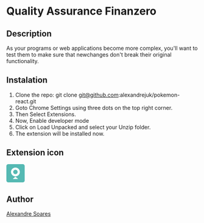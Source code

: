 # Quality Assurance Finanzero

## Description
As your programs or web applications become more complex, you'll want to test them to make sure that newchanges don't break their original functionality.

## Instalation

1. Clone the repo: git clone git@github.com:alexandrejuk/pokemon-react.git
2. Goto Chrome Settings using three dots on the top right corner.
3. Then Select Extensions.
4. Now, Enable developer mode
5. Click on Load Unpacked and select your Unzip folder.
6. The extension will be installed now.

## Extension icon
![icon-extension](icon_48.png)

## Author
[Alexandre Soares](https://github.com/alexandrejuk)